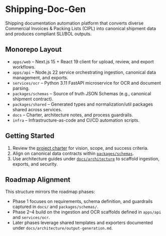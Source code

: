 # Shipping-Doc-Gen

Shipping documentation automation platform that converts diverse Commercial Invoices & Packing Lists (CIPL) into canonical shipment data and produces compliant SLI/BOL outputs.

## Monorepo Layout
- `apps/web` – Next.js 15 + React 19 client for upload, review, and export workflows.
- `apps/api` – Node.js 22 service orchestrating ingestion, canonical data management, and exports.
- `services/ocr` – Python 3.11 FastAPI microservice for OCR and document parsing.
- `packages/schemas` – Source of truth JSON Schemas (e.g., canonical shipment contract).
- `packages/shared` – Generated types and normalization/util packages shared across services.
- `docs` – Charter, architecture notes, and process guardrails.
- `infra` – Infrastructure-as-code and CI/CD automation scripts.

## Getting Started
1. Review the [project charter](docs/project-charter.md) for vision, scope, and success criteria.
2. Align on canonical data contracts within [`packages/schemas`](packages/schemas/README.md).
3. Use architecture guides under [`docs/architecture`](docs/architecture) to scaffold ingestion, exports, and security.

## Roadmap Alignment
This structure mirrors the roadmap phases:
- Phase 1 focuses on requirements, schema definition, and guardrails captured in `docs/` and `packages/schemas/`.
- Phase 2–4 build on the ingestion and OCR scaffolds defined in `apps/api` and `services/ocr`.
- Later phases leverage shared templates and exporters documented under `docs/architecture/output-generation.md`.
